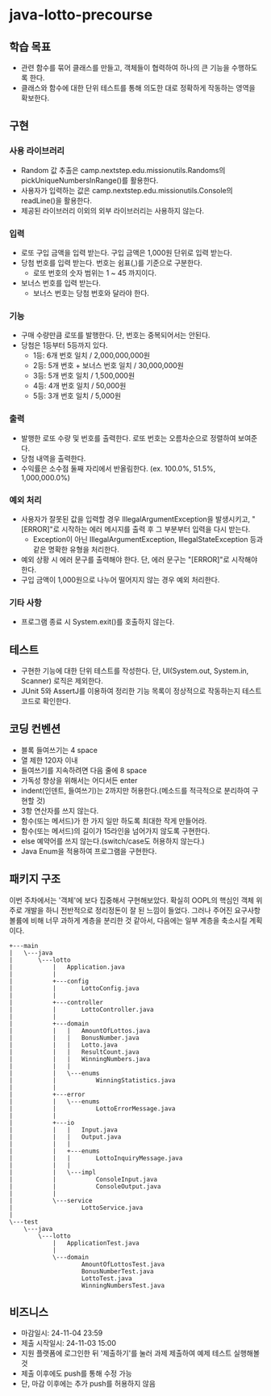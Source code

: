 # java-lotto-precourse


##  학습 목표

- 관련 함수를 묶어 클래스를 만들고, 객체들이 협력하여 하나의 큰 기능을 수행하도록 한다.
- 클래스와 함수에 대한 단위 테스트를 통해 의도한 대로 정확하게 작동하는 영역을 확보한다.

## 구현

### 사용 라이브러리
- Random 값 추출은 camp.nextstep.edu.missionutils.Randoms의 pickUniqueNumbersInRange()를 활용한다.
- 사용자가 입력하는 값은 camp.nextstep.edu.missionutils.Console의 readLine()을 활용한다.
- 제공된 라이브러리 이외의 외부 라이브러리는 사용하지 않는다.

### 입력
- 로또 구입 금액을 입력 받는다. 구입 금액은 1,000원 단위로 입력 받는다.
- 당첨 번호를 입력 받는다. 번호는 쉼표(,)를 기준으로 구분한다.
	- 로또 번호의 숫자 범위는 1 ~ 45 까지이다.
- 보너스 번호를 입력 받는다.
	- 보너스 번호는 당첨 번호와 달라야 한다.

### 기능

- 구매 수량만큼 로또를 발행한다. 단, 번호는 중복되어서는 안된다.
- 당첨은 1등부터 5등까지 있다.
	- 1등: 6개 번호 일치 / 2,000,000,000원
	- 2등: 5개 번호 + 보너스 번호 일치 / 30,000,000원
	- 3등: 5개 번호 일치 / 1,500,000원
	- 4등: 4개 번호 일치 / 50,000원
	- 5등: 3개 번호 일치 / 5,000원

### 출력

- 발행한 로또 수량 및 번호를 출력한다. 로또 번호는 오름차순으로 정렬하여 보여준다.
- 당첨 내역을 출력한다.
- 수익률은 소수점 둘째 자리에서 반올림한다. (ex. 100.0%, 51.5%, 1,000,000.0%)

### 예외 처리

- 사용자가 잘못된 값을 입력할 경우 IllegalArgumentException을 발생시키고, "[ERROR]"로 시작하는 에러 메시지를 출력 후 그 부분부터 입력을 다시 받는다.
	- Exception이 아닌 IllegalArgumentException, IllegalStateException 등과 같은 명확한 유형을 처리한다.
- 예외 상황 시 에러 문구를 출력해야 한다. 단, 에러 문구는 "[ERROR]"로 시작해야 한다.
- 구입 금액이 1,000원으로 나누어 떨어지지 않는 경우 예외 처리한다.

### 기타 사항

- 프로그램 종료 시 System.exit()를 호출하지 않는다.

## 테스트

- 구현한 기능에 대한 단위 테스트를 작성한다. 단, UI(System.out, System.in, Scanner) 로직은 제외한다.
- JUnit 5와 AssertJ를 이용하여 정리한 기능 목록이 정상적으로 작동하는지 테스트 코드로 확인한다.

## 코딩 컨벤션

- 블록 들여쓰기는 4 space
- 열 제한 120자 이내
- 들여쓰기를 지속하려면 다음 줄에 8 space
- 가독성 향상을 위해서는 어디서든 enter
- indent(인덴트, 들여쓰기)는 2까지만 허용한다.(메소드를 적극적으로 분리하여 구현할 것)
- 3항 연산자를 쓰지 않는다.
- 함수(또는 메서드)가 한 가지 일만 하도록 최대한 작게 만들어라.
- 함수(또는 메서드)의 길이가 15라인을 넘어가지 않도록 구현한다.
- else 예약어를 쓰지 않는다.(switch/case도 허용하지 않는다.)
- Java Enum을 적용하여 프로그램을 구현한다.


## 패키지 구조

이번 주차에서는 '객체'에 보다 집중해서 구현해보았다. 확실히 OOPL의 핵심인 객체 위주로 개발을 하니 전반적으로 정리정돈이 잘 된 느낌이 들었다. 그러나 주어진 요구사항 볼륨에 비해 너무 과하게 계층을 분리한 것 같아서, 다음에는 일부 계층을 축소시킬 계획이다.

```
+---main
|   \---java
|       \---lotto
|           |   Application.java
|           |
|           +---config
|           |       LottoConfig.java
|           |
|           +---controller
|           |       LottoController.java
|           |
|           +---domain
|           |   |   AmountOfLottos.java
|           |   |   BonusNumber.java
|           |   |   Lotto.java
|           |   |   ResultCount.java
|           |   |   WinningNumbers.java
|           |   |
|           |   \---enums
|           |           WinningStatistics.java
|           |
|           +---error
|           |   \---enums
|           |           LottoErrorMessage.java
|           |
|           +---io
|           |   |   Input.java
|           |   |   Output.java
|           |   |
|           |   +---enums
|           |   |       LottoInquiryMessage.java
|           |   |
|           |   \---impl
|           |           ConsoleInput.java
|           |           ConsoleOutput.java
|           |
|           \---service
|                   LottoService.java
|
\---test
    \---java
        \---lotto
            |   ApplicationTest.java
            |
            \---domain
                    AmountOfLottosTest.java
                    BonusNumberTest.java
                    LottoTest.java
                    WinningNumbersTest.java
```


## 비즈니스

- 마감일시: 24-11-04 23:59
- 제출 시작일시: 24-11-03 15:00
- 지원 플랫폼에 로그인한 뒤 '제출하기'를 눌러 과제 제출하여 예제 테스트 실행해볼 것
- 제출 이후에도 push를 통해 수정 가능
- 단, 마감 이후에는 추가 push를 허용하지 않음